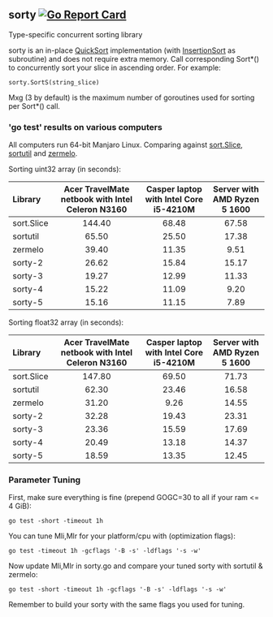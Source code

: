 ## sorty [![Go Report Card](https://goreportcard.com/badge/github.com/jfcg/sorty)](https://goreportcard.com/report/github.com/jfcg/sorty)
Type-specific concurrent sorting library

sorty is an in-place [QuickSort](https://en.wikipedia.org/wiki/Quicksort) implementation \(with [InsertionSort](https://en.wikipedia.org/wiki/Insertion_sort) as subroutine\) and does not require extra memory. Call corresponding Sort\*() to concurrently sort your slice in ascending order. For example:
```
sorty.SortS(string_slice)
```
Mxg (3 by default) is the maximum number of goroutines used for sorting per Sort\*() call.

### 'go test' results on various computers
All computers run 64-bit Manjaro Linux. Comparing against [sort.Slice](https://golang.org/pkg/sort), [sortutil](https://github.com/twotwotwo/sorts) and [zermelo](https://github.com/shawnsmithdev/zermelo).

Sorting uint32 array (in seconds):

Library|Acer TravelMate netbook with Intel Celeron N3160|Casper laptop with Intel Core i5-4210M|Server with AMD Ryzen 5 1600
:---|:---:|:---:|:---:
sort.Slice|144.40|68.48|67.58
sortutil  | 65.50|25.50|17.38
zermelo   | 39.40|11.35| 9.51
sorty-2   | 26.62|15.84|15.17
sorty-3   | 19.27|12.99|11.33
sorty-4   | 15.22|11.09| 9.20
sorty-5   | 15.16|11.15| 7.89

Sorting float32 array (in seconds):

Library|Acer TravelMate netbook with Intel Celeron N3160|Casper laptop with Intel Core i5-4210M|Server with AMD Ryzen 5 1600
:---|:---:|:---:|:---:
sort.Slice|147.80|69.50|71.73
sortutil  | 62.30|23.46|16.58
zermelo   | 31.20| 9.26|14.55
sorty-2   | 32.28|19.43|23.31
sorty-3   | 23.36|15.59|17.69
sorty-4   | 20.49|13.18|14.37
sorty-5   | 18.59|13.35|12.45

### Parameter Tuning
First, make sure everything is fine (prepend GOGC=30 to all if your ram <= 4 GiB):
```
go test -short -timeout 1h
```
You can tune Mli,Mlr for your platform/cpu with \(optimization flags\):
```
go test -timeout 1h -gcflags '-B -s' -ldflags '-s -w'
```
Now update Mli,Mlr in sorty.go and compare your tuned sorty with sortutil & zermelo:
```
go test -short -timeout 1h -gcflags '-B -s' -ldflags '-s -w'
```
Remember to build your sorty with the same flags you used for tuning.
